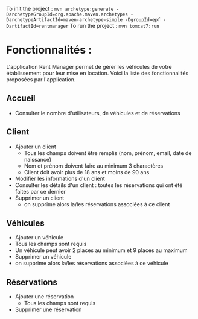 To init the project : `mvn archetype:generate -DarchetypeGroupId=org.apache.maven.archetypes -DarchetypeArtifactId=maven-archetype-simple -DgroupId=epf -DartifactId=rentmanager`
To run the project : `mvn tomcat7:run`


# Fonctionnalités : 

L'application Rent Manager permet de gérer les véhicules de votre établissement pour leur mise en location. 
Voici la liste des fonctionnalités proposées par l'application.

## Accueil

* Consulter le nombre d'utilisateurs, de véhicules et de réservations

## Client

* Ajouter un client 
  * Tous les champs doivent être remplis (nom, prénom, email, date de naissance)
  * Nom et prénom doivent faire au minimum 3 charactères
  * Client doit avoir plus de 18 ans et moins de 90 ans
* Modifier les informations d'un client
* Consulter les détails d'un client : toutes les réservations qui ont été faites par ce dernier
* Supprimer un client
  * on supprime alors la/les réservations associées à ce client

## Véhicules 

*  Ajouter un véhicule
  * Tous les champs sont requis
* Un véhicule peut avoir 2 places au minimum et 9 places au maximum
*  Supprimer un véhicule
  * on supprime alors la/les réservations associées à ce véhicule


## Réservations

* Ajouter une réservation
  * Tous les champs sont requis
* Supprimer une réservation
